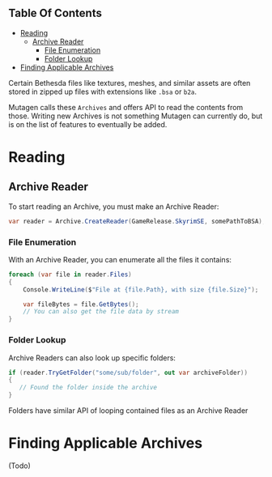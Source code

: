 <!-- START doctoc generated TOC please keep comment here to allow auto update -->
<!-- DON'T EDIT THIS SECTION, INSTEAD RE-RUN doctoc TO UPDATE -->
## Table Of Contents

- [Reading](#reading)
  - [Archive Reader](#archive-reader)
    - [File Enumeration](#file-enumeration)
    - [Folder Lookup](#folder-lookup)
- [Finding Applicable Archives](#finding-applicable-archives)

<!-- END doctoc generated TOC please keep comment here to allow auto update -->

Certain Bethesda files like textures, meshes, and similar assets are often stored in zipped up files with extensions like `.bsa` or `b2a`.

Mutagen calls these `Archives` and offers API to read the contents from those.   Writing new Archives is not something Mutagen can currently do, but is on the list of features to eventually be added.

# Reading
## Archive Reader
To start reading an Archive, you must make an Archive Reader:
```cs
var reader = Archive.CreateReader(GameRelease.SkyrimSE, somePathToBSA);
```

### File Enumeration
With an Archive Reader, you can enumerate all the files it contains:
```cs
foreach (var file in reader.Files)
{
    Console.WriteLine($"File at {file.Path}, with size {file.Size}");

    var fileBytes = file.GetBytes();
    // You can also get the file data by stream
}
```

### Folder Lookup
Archive Readers can also look up specific folders:
```cs
if (reader.TryGetFolder("some/sub/folder", out var archiveFolder))
{
   // Found the folder inside the archive
}
```

Folders have similar API of looping contained files as an Archive Reader

# Finding Applicable Archives
(Todo)